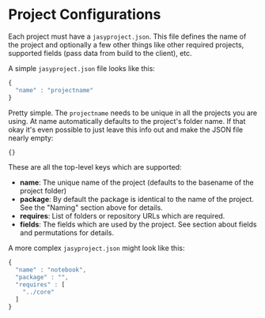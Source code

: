 # Project Configurations

Each project must have a `jasyproject.json`. This file defines the name of the project and optionally a few other things like other required projects, supported fields (pass data from build to the client), etc.

A simple `jasyproject.json` file looks like this:

```js
{
  "name" : "projectname"
}
```

Pretty simple. The `projectname` needs to be unique in all the projects you are using. At name automatically defaults to the project's folder name. If that okay it's even possible to just leave this info out and make the JSON file nearly empty:

```js
{}
```

These are all the top-level keys which are supported:

* **name**: The unique name of the project (defaults to the basename of the project folder)
* **package**: By default the package is identical to the name of the project. See the "Naming" section above for details.
* **requires**: List of folders or repository URLs which are required. 
* **fields**: The fields which are used by the project. See section about fields and permutations for details.

A more complex `jasyproject.json` might look like this:

```js
{
  "name" : "notebook",
  "package" : "",
  "requires" : [
    "../core"
  ]
}
```
